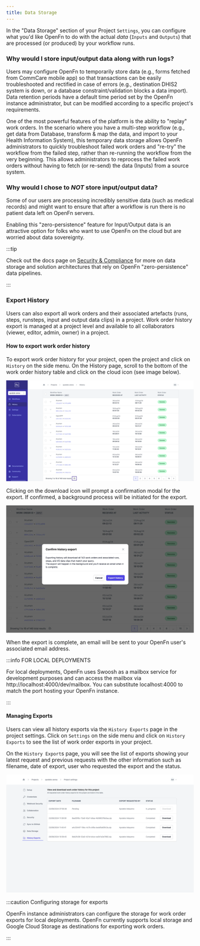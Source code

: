 ```yaml
---
title: Data Storage
---
```


In the "Data Storage" section of your Project `Settings`, you can configure what
you'd like OpenFn to do with the actual _data_ (`Inputs` and `Outputs`) that are
processed (or produced) by your workflow runs.

### Why would I store input/output data along with run logs?

Users may configure OpenFn to temporarily store data (e.g., forms fetched from
CommCare mobile app) so that transactions can be easily troubleshooted and
rectified in case of errors (e.g., destination DHIS2 system is down, or a
database constraint/validation blocks a data import). Data retention periods
have a default time period set by the OpenFn instance administrator, but can be
modified according to a specific project's requirements.

One of the most powerful features of the platform is the ability to "replay"
work orders. In the scenario where you have a multi-step workflow (e.g., get
data from Database, transform & map the data, and import to your Health
Information System), this temporary data storage allows OpenFn administrators to
quickly troubleshoot failed work orders and "re-try" the workflow from the
failed step, rather than re-running the workflow from the very beginning. This
allows administrators to reprocess the failed work orders without having to
fetch (or re-send) the data (Inputs) from a source system.

### Why would I chose to _NOT_ store input/output data?

Some of our users are processing incredibly sensitive data (such as medical
records) and might want to ensure that after a workflow is run there is no
patient data left on OpenFn servers.

Enabling this "zero-persistence" feature for Input/Output data is an attractive
option for folks who want to use OpenFn on the cloud but are worried about data
sovereignty.

:::tip

Check out the docs page on
[Security & Compliance](../get-started/security-compliance.md) for more on data
storage and solution architectures that rely on OpenFn "zero-persistence" data
pipelines.

:::

### Export History

Users can also export all work orders and their associated artefacts (runs,
steps, runsteps, input and output data clips) in a project. Work order history
export is managed at a project level and available to all collaborators (viewer,
editor, admin, owner) in a project.

#### How to export work order history

To export work order history for your project, open the project and click on
`History` on the side menu. On the History page, scroll to the bottom of the
work order history table and click on the cloud icon (see image below).

![History Page](/img/history_page_cloud.webp)

Clicking on the download icon will prompt a confirmation modal for the export.
If confirmed, a background process will be initiated for the export.

![Confirm export](/img/confirm_export.webp)

When the export is complete, an email will be sent to your OpenFn user's
associated email address.

:::info FOR LOCAL DEPLOYMENTS

For local deployments, OpenFn uses Swoosh as a mailbox service for development
purposes and can access the mailbox via http://localhost:4000/dev/mailbox. You
can substitute localhost:4000 to match the port hosting your OpenFn instance.

:::

#### Managing Exports

Users can view all history exports via the `History Exports` page in the project
settings. Click on `Settings` on the side menu and click on `History Exports` to
see the list of work order exports in your project.

On the `History Export`s page, you will see the list of exports showing your
latest request and previous requests with the other information such as
filename, date of export, user who requested the export and the status.

![List of history exports ](/img/history_exports_page.webp)

:::caution Configuring storage for exports

OpenFn instance administrators can configure the storage for work order exports
for local deployments. OpenFn currently supports local storage and Google Cloud
Storage as destinations for exporting work orders.

:::
